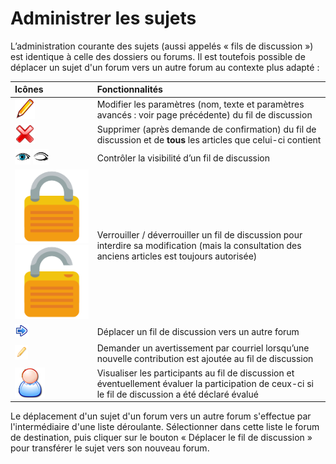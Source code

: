 # Administrer les sujets

L’administration courante des sujets \(aussi appelés « fils de discussion »\) est identique à celle des dossiers ou forums. Il est toutefois possible de déplacer un sujet d'un forum vers un autre forum au contexte plus adapté :

| Icônes | Fonctionnalités |
| :--- | :--- |
| ![](../../.gitbook/assets/edit.png) | Modifier les paramètres \(nom, texte et paramètres avancés : voir page précédente\) du fil de discussion |
| ![](../../.gitbook/assets/graficos27.png) | Supprimer \(après demande de confirmation\) du fil de discussion et de **tous** les articles que celui-ci contient |
| ![](../../.gitbook/assets/visible.png) ![](../../.gitbook/assets/invisible.png) | Contrôler la visibilité d’un fil de discussion |
| ![](../../.gitbook/assets/image19%20%287%29.png) ![](../../.gitbook/assets/image20%20%286%29.png) | Verrouiller / déverrouiller un fil de discussion pour interdire sa modification \(mais la consultation des anciens articles est toujours autorisée\) |
| ![](../../.gitbook/assets/graphics129%20%285%29.png) | Déplacer un fil de discussion vers un autre forum |
| ![](../../.gitbook/assets/images68%20%285%29.png) | Demander un avertissement par courriel lorsqu’une nouvelle contribution est ajoutée au fil de discussion |
| ![](../../.gitbook/assets/graphics102.png) | Visualiser les participants au fil de discussion et éventuellement évaluer la participation de ceux-ci si le fil de discussion a été déclaré évalué |

Le déplacement d'un sujet d'un forum vers un autre forum s'effectue par l'intermédiaire d'une liste déroulante. Sélectionner dans cette liste le forum de destination, puis cliquer sur le bouton « Déplacer le fil de discussion » pour transférer le sujet vers son nouveau forum.

